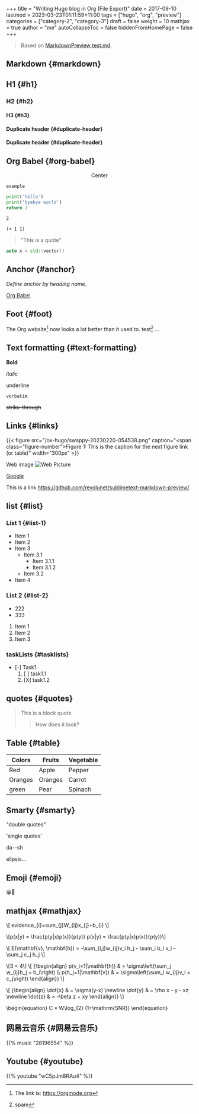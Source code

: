 +++
title = "Writing Hugo blog in Org (File Export)"
date = 2017-09-10
lastmod = 2023-03-23T01:11:59+11:00
tags = ["hugo", "org", "preview"]
categories = ["category-2", "category-3"]
draft = false
weight = 10
mathjax = true
author = "me"
autoCollapseToc = false
hiddenFromHomePage = false
+++

> Based on [MarkdownPreview test.md](<https://github.com/facelessuser/MarkdownPreview/blob/master/examples/test.md>).


## Markdown {#markdown}


## H1 {#h1}


### H2 {#h2}


#### H3 {#h3}


#### Duplicate header {#duplicate-header}


#### Duplicate header {#duplicate-header}


## Org Babel {#org-babel}

<style>.org-center { margin-left: auto; margin-right: auto; text-align: center; }</style>

<div class="org-center">

Center

</div>

```text
example
```

```python
print('hello')
print('byebye world')
return 2
```

```text
2
```

```emacs-lisp
(+ 1 1)
```

> "This is a quote"

```cpp
auto x = std::vector()
```


## Anchor {#anchor}

_Define anchor by heading name_.

[Org Babel](#org-babel)


## Foot {#foot}

The Org website[^fn:1] now looks a lot better than it used to.
test[^fn:2]
...


## Text formatting {#text-formatting}

**Bold**

_italic_

<span class="underline">underline</span>

`verbatim`

~~strike-through~~


## Links {#links}

{{< figure src="/ox-hugo/swappy-20230220-054538.png" caption="<span class=\"figure-number\">Figure 1: </span>This is the caption for the next figure link (or table)" width="300px" >}}

Web image
![Web Picture](https://count.getloli.com/get/@even-preview?theme=konachan "Web Picture")

[Google](https://www.google.com)

This is a link <https://github.com/revolunet/sublimetext-markdown-preview/>.


## list {#list}


### List 1 {#list-1}

-   Item 1
-   Item 2
-   Item 3
    -   Item 3.1
        -   Item 3.1.1
        -   Item 3.1.2
    -   Item 3.2
-   Item 4


### List 2 {#list-2}

-   222
-   333

<!--listend-->

1.  Item 1
2.  Item 2
3.  Item 3


### taskLists {#tasklists}

-   [-] Task1
    1.  [ ] task1.1
    2.  [X] task1.2


## quotes {#quotes}

> This is a block quote
>> How does it look?


## Table {#table}

| Colors  | Fruits  | Vegetable |
|---------|---------|-----------|
| Red     | Apple   | Pepper    |
| Oranges | Oranges | Carrot    |
| green   | Pear    | Spinach   |


## Smarty {#smarty}

"double quotes"

'single quotes'

da--sh

elipsis...


## Emoji {#emoji}

😀🍉


## mathjax {#mathjax}

\\[ evidence\_{i}=sum\_{j}W\_{ij}x\_{j}+b\_{i} \\]

\\[p(x|y) = \frac{p(y|x)p(x)}{p(y)} p(x|y) = \frac{p(y|x)p(x)}{p(y)}\\]

\\[ E(\mathbf{v}, \mathbf{h}) = -\sum\_{i,j}w\_{ij}v\_i h\_j - \sum\_i b\_i v\_i - \sum\_j c\_j h\_j \\]

\\[3 < 4\\]
\\[
{\begin{align}
    p(v\_i=1|\mathbf{h}) & = \sigma\left(\sum\_j w\_{ij}h\_j + b\_i\right) \\\\
    p(h\_j=1|\mathbf{v}) & = \sigma\left(\sum\_i w\_{ij}v\_i + c\_j\right)
\end{align}}
\\]

\\[
{\begin{align}
  \dot{x} & = \sigma(y-x) \newline
  \dot{y} & = \rho x - y - xz \newline
  \dot{z} & = -\beta z + xy
  \end{align}}
\\]

\begin{equation}
C = W\log\_{2} (1+\mathrm{SNR})
\end{equation}


## 网易云音乐 {#网易云音乐}

{{% music "28196554" %}}


## Youtube {#youtube}

{{% youtube "wC5pJm8RAu4" %}}

[^fn:1]: The link is: <https://orgmode.org>
[^fn:2]: spam

[//]: # "Exported with love from a post written in Org mode"
[//]: # "- https://github.com/kaushalmodi/ox-hugo"
